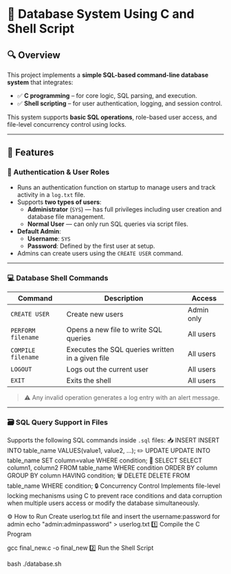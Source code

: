 # 📂 Database System Using C and Shell Script

## 🔍 Overview

This project implements a **simple SQL-based command-line database system** that integrates:

- ✅ **C programming** – for core logic, SQL parsing, and execution.
- ✅ **Shell scripting** – for user authentication, logging, and session control.

This system supports **basic SQL operations**, role-based user access, and file-level concurrency control using locks.

---

## 🧩 Features

### 🔐 Authentication & User Roles

- Runs an authentication function on startup to manage users and track activity in a `log.txt` file.
- Supports **two types of users**:
  - **Administrator** (`SYS`) — has full privileges including user creation and database file management.
  - **Normal User** — can only run SQL queries via script files.
- **Default Admin**:
  - **Username**: `SYS`
  - **Password**: Defined by the first user at setup.
- Admins can create users using the `CREATE USER` command.

---

### 💻 Database Shell Commands

| Command             | Description                                              | Access         |
|---------------------|----------------------------------------------------------|----------------|
| `CREATE USER`       | Create new users                                         | Admin only     |
| `PERFORM filename`  | Opens a new file to write SQL queries                    | All users      |
| `COMPILE filename`  | Executes the SQL queries written in a given file         | All users      |
| `LOGOUT`            | Logs out the current user                                | All users      |
| `EXIT`              | Exits the shell                                          | All users      |

> ⚠️ Any invalid operation generates a log entry with an alert message.

---

### 🗃️ SQL Query Support in Files

Supports the following SQL commands inside `.sql` files:
📥 INSERT
INSERT INTO table_name VALUES(value1, value2, ...);
✏️ UPDATE
UPDATE INTO table_name SET column=value WHERE condition;
🔎 SELECT
SELECT column1, column2 FROM table_name 
WHERE condition 
ORDER BY column 
GROUP BY column 
HAVING condition;
🗑️ DELETE
DELETE FROM table_name WHERE condition;
🔒 Concurrency Control
Implements file-level locking mechanisms using C to prevent race conditions and data corruption when multiple users access or modify the database simultaneously.

⚙️ How to Run
Create userlog.txt file and insert the username:password for admin
echo "admin:adminpassword" > userlog.txt
1️⃣ Compile the C Program

gcc final_new.c -o final_new
2️⃣ Run the Shell Script

bash ./database.sh
